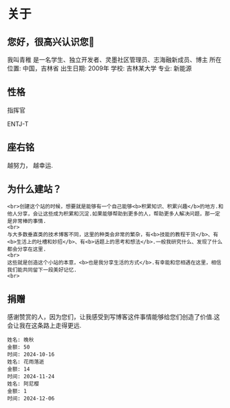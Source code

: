 # 关于

## 您好，很高兴认识您👋
我叫青稚
是一名学生、独立开发者、灵墨社区管理员、志海融新成员、博主
所在位置: 中国，吉林省
出生日期: 2009年
学校: 吉林某大学
专业: 新能源

## 性格

指挥官

ENTJ-T

## 座右铭

越努力， 越幸运.

 ## 为什么建站？
    <br>创建这个站的时候，想要就是能够有一个自己能够<b>积累知识、积累兴趣</b>的地方.和他人分享，会让这些成为积累和沉淀.如果能够帮助到更多的人，帮助更多人解决问题，那一定是非常棒的事情.
    <br>
    与大多数垂直类的技术博客不同，这里的种类会非常的繁杂，有<b>技能的教程干货</b>、有<b>生活上的吐槽和妙招</b>、有<b>话题上的思考和想法</b>.一般我研究什么、发现了什么都会分享在这里.
    <br>
    这些就是创造这个小站的本意，<b>也是我分享生活的方式</b>.有幸能和您相遇在这里，相信我们能共同留下一段美好记忆.
    <br>

## 捐赠

感谢赞赏的人，因为您们，让我感受到写博客这件事情能够给您们创造了价值.这会让我在这条路上走得更远.

    姓名: 晚秋
    金额: 50
    时间: 2024-10-16
    姓名: 花雨落逝
    金额: 14
    时间: 2024-11-24
    姓名: 阿尼樱
    金额: 1
    时间: 2024-12-06
